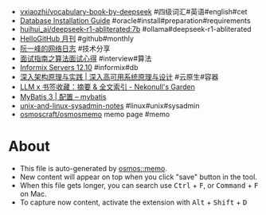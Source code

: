 - [vxiaozhi/vocabulary-book-by-deepseek](https://github.com/vxiaozhi/vocabulary-book-by-deepseek) #四级词汇#英语#english#cet
- [Database Installation Guide](https://docs.oracle.com/en/database/oracle//oracle-database/19/ntdbi/creating-a-database-after-installation.html) #oracle#install#preparation#requirements
- [huihui_ai/deepseek-r1-abliterated:7b](https://ollama.com/huihui_ai/deepseek-r1-abliterated:7b) #ollama#deepseek-r1-abliterated
- [HelloGitHub 月刊](https://hellogithub.com/periodical) #github#monthly
- [阮一峰的网络日志](https://www.ruanyifeng.com/blog/) #技术分享
- [面试指南之算法面试心得](https://javayhu.com/2016-nian-mian-shi-zhi-nan-zhi-suan-fa-mian-shi-xin-de/) #interview#算法
- [Informix Servers 12.10](https://www.ibm.com/docs/en/informix-servers/12.10?topic=overview-tutorials-examples) #informix#db
- [深入架构原理与实践 | 深入高可用系统原理与设计](https://www.thebyte.com.cn/) #云原生#容器
- [LLM x 书签收藏：摘要 & 全文索引 - Nekonull's Garden](https://nekonull.me/posts/llm_x_bookmark/)
- [MyBatis 3 | 配置 – mybatis](https://mybatis.org/mybatis-3/zh_CN/configuration.html)
- [unix-and-linux-sysadmin-notes](https://github.com/abdoufermat5/unix-and-linux-sysadmin-notes/blob/main/README.md) #linux#unix#sysadmin
- [osmoscraft/osmosmemo](https://github.com/osmoscraft/osmosmemo) memo page #memo

# About

- This file is auto-generated by [osmos::memo](https://github.com/osmoscraft/osmosmemo).
- New content will appear on top when you click "save" button in the tool.
- When this file gets longer, you can search use <kbd>Ctrl</kbd> + <kbd>F</kbd>, or <kbd>Command</kbd> + <kbd>F</kbd> on Mac.
- To capture now content, activate the extension with <kbd>Alt</kbd> + <kbd>Shift</kbd> + <kbd>D</kbd>
